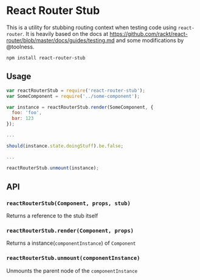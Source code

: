 # React Router Stub

This is a utility for stubbing routing context when testing code using `react-router`. It is heavily based on the docs at https://github.com/rackt/react-router/blob/master/docs/guides/testing.md and some modifications by @toolness.

```
npm install react-router-stub
```

## Usage

```js
var reactRouterStub = require('react-router-stub');
var SomeComponent = require('../some-component');

var instance = reactRouterStub.render(SomeComponent, {
  foo: 'foo',
  bar: 123
});

...

should(instance.state.doingStuff).be.false;

...

reactRouterStub.unmount(instance);
```

## API

### `reactRouterStub(Component, props, stub)`
Returns a reference to the stub itself

### `reactRouterStub.render(Component, props)`
Returns a instance(`componentInstance`) of `Component`

### `reactRouterStub.unmount(componentInstance)`
Unmounts the parent node of the `componentInstance`
